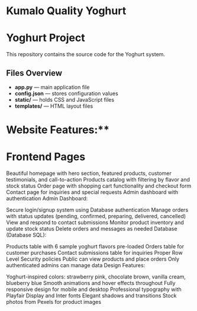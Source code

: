 # Kumalo Quality Yoghurt
# Yoghurt Project

This repository contains the source code for the Yoghurt system.

## Files Overview
- **app.py** — main application file
- **config.json** — stores configuration values
- **static/** — holds CSS and JavaScript files
- **templates/** — HTML layout files

# Website Features:**

# Frontend Pages

Beautiful homepage with hero section, featured products, customer testimonials, and call-to-action
Products catalog with filtering by flavor and stock status
Order page with shopping cart functionality and checkout form
Contact page for inquiries and special requests
Admin dashboard with authentication
Admin Dashboard:

Secure login/signup system using Database authentication
Manage orders with status updates (pending, confirmed, preparing, delivered, cancelled)
View and respond to contact submissions
Monitor product inventory and update stock status
Delete orders and messages as needed
Database (Database SQL):


Products table with 6 sample yoghurt flavors pre-loaded
Orders table for customer purchases
Contact submissions table for inquiries
Proper Row Level Security policies
Public can view products and place orders
Only authenticated admins can manage data
Design Features:

Yoghurt-inspired colors: strawberry pink, chocolate brown, vanilla cream, blueberry blue
Smooth animations and hover effects throughout
Fully responsive design for mobile and desktop
Professional typography with Playfair Display and Inter fonts
Elegant shadows and transitions
Stock photos from Pexels for product images